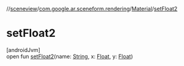 //[sceneview](../../../index.md)/[com.google.ar.sceneform.rendering](../index.md)/[Material](index.md)/[setFloat2](set-float2.md)

# setFloat2

[androidJvm]\
open fun [setFloat2](set-float2.md)(name: [String](https://developer.android.com/reference/kotlin/java/lang/String.html), x: [Float](https://kotlinlang.org/api/latest/jvm/stdlib/kotlin/-float/index.html), y: [Float](https://kotlinlang.org/api/latest/jvm/stdlib/kotlin/-float/index.html))
